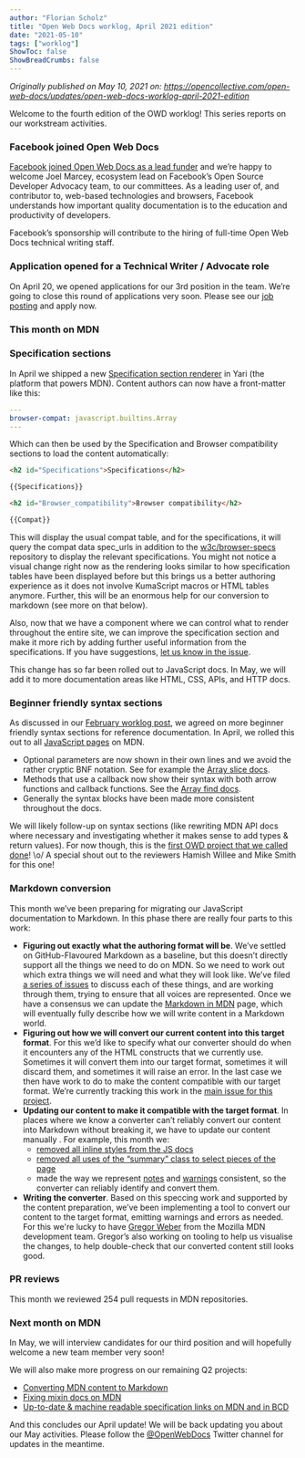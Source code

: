 ```yaml
---
author: "Florian Scholz"
title: "Open Web Docs worklog, April 2021 edition"
date: "2021-05-10"
tags: ["worklog"]
ShowToc: false
ShowBreadCrumbs: false
---
```


_Originally published on May 10, 2021 on:
https://opencollective.com/open-web-docs/updates/open-web-docs-worklog-april-2021-edition_

Welcome to the fourth edition of the OWD worklog! This series reports on our workstream activities.

### Facebook joined Open Web Docs

[Facebook joined Open Web Docs as a lead funder](https://developers.facebook.com/blog/post/2021/05/04/facebook-joins-open-web-docs-lead-funder/) and we’re happy to welcome Joel Marcey, ecosystem lead on Facebook’s Open Source Developer Advocacy team, to our committees. As a leading user of, and contributor to, web-based technologies and browsers, Facebook understands how important quality documentation is to the education and productivity of developers.

Facebook’s sponsorship will contribute to the hiring of full-time Open Web Docs technical writing staff.

### Application opened for a Technical Writer / Advocate role

On April 20, we opened applications for our 3rd position in the team. We’re going to close this round of applications very soon. Please see our [job posting](https://opencollective.com/open-web-docs/updates/now-accepting-applications-open-web-docs-tech-writer-advocate) and apply now.

### This month on MDN

### Specification sections

In April we shipped a new [Specification section renderer](https://github.com/mdn/yari/pull/3518) in Yari (the platform that powers MDN). Content authors can now have a front-matter like this:

```yaml
---
browser-compat: javascript.builtins.Array
---
```

Which can then be used by the Specification and Browser compatibility sections to load the content automatically:

```html
<h2 id="Specifications">Specifications</h2>

{{Specifications}}

<h2 id="Browser_compatibility">Browser compatibility</h2>

{{Compat}}
```

This will display the usual compat table, and for the specifications, it will query the compat data spec_urls in addition to the [w3c/browser-specs](https://github.com/w3c/browser-specs) repository to display the relevant specifications. You might not notice a visual change right now as the rendering looks similar to how specification tables have been displayed before but this brings us a better authoring experience as it does not involve KumaScript macros or HTML tables anymore. Further, this will be an enormous help for our conversion to markdown (see more on that below).

Also, now that we have a component where we can control what to render throughout the entire site, we can improve the specification section and make it more rich by adding further useful information from the specifications. If you have suggestions, [let us know in the issue](https://github.com/mdn/content/issues/4482).

This change has so far been rolled out to JavaScript docs. In May, we will add it to more documentation areas like HTML, CSS, APIs, and HTTP docs.

### Beginner friendly syntax sections

As discussed in our [February worklog post](https://opencollective.com/open-web-docs/updates/open-web-docs-worklog-february-2021-edition), we agreed on more beginner friendly syntax sections for reference documentation. In April, we rolled this out to all [JavaScript pages](https://developer.mozilla.org/en-US/docs/Web/JavaScript) on MDN.

* Optional parameters are now shown in their own lines and we avoid the rather cryptic BNF notation. See for example the [Array slice docs](https://developer.mozilla.org/en-US/docs/Web/JavaScript/Reference/Global_Objects/Array/slice#syntax).
* Methods that use a callback now show their syntax with both arrow functions and callback functions. See the [Array find docs](https://developer.mozilla.org/en-US/docs/Web/JavaScript/Reference/Global_Objects/Array/find#syntax).
* Generally the syntax blocks have been made more consistent throughout the docs.

We will likely follow-up on syntax sections (like rewriting MDN API docs where necessary and investigating whether it makes sense to add types & return values). For now though, this is the [first OWD project that we called done](https://github.com/openwebdocs/project/issues/26)! \o/ A special shout out to the reviewers Hamish Willee and Mike Smith for this one!

### Markdown conversion

This month we’ve been preparing for migrating our JavaScript documentation to Markdown. In this phase there are really four parts to this work:

* **Figuring out exactly what the authoring format will be**. We’ve settled on GitHub-Flavoured Markdown as a baseline, but this doesn’t directly support all the things we need to do on MDN. So we need to work out which extra things we will need and what they will look like. We’ve filed [a series of issues](https://github.com/mdn/content/projects/6) to discuss each of these things, and are working through them, trying to ensure that all voices are represented. Once we have a consensus we can update the [Markdown in MDN](https://developer.mozilla.org/en-US/docs/MDN/Contribute/Markdown_in_MDN) page, which will eventually fully describe how we will write content in a Markdown world.
* **Figuring out how we will convert our current content into this target format**. For this we’d like to specify what our converter should do when it encounters any of the HTML constructs that we currently use. Sometimes it will convert them into our target format, sometimes it will discard them, and sometimes it will raise an error. In the last case we then have work to do to make the content compatible with our target format. We’re currently tracking this work in the [main issue for this project](https://github.com/mdn/content/issues/3350#issuecomment-828927586).
* **Updating our content to make it compatible with the target format**. In places where we know a converter can’t reliably convert our content into Markdown without breaking it, we have to update our content manually . For example, this month we:
    * [removed all inline styles from the JS docs](https://github.com/mdn/content/pull/4118)
    * [removed all uses of the “summary” class to select pieces of the page](https://github.com/mdn/content/pull/4085)
    * made the way we represent [notes](https://github.com/mdn/content/pull/4504) and [warnings](https://github.com/mdn/content/pull/4609) consistent, so the converter can reliably identify and convert them.
* **Writing the converter**. Based on this speccing work and supported by the content preparation, we’ve been implementing a tool to convert our content to the target format, emitting warnings and errors as needed. For this we're lucky to have [Gregor Weber](https://github.com/Gregoor) from the Mozilla MDN development team. Gregor’s also working on tooling to help us visualise the changes, to help double-check that our converted content still looks good.

### PR reviews

This month we reviewed 254 pull requests in MDN repositories.

### Next month on MDN

In May, we will interview candidates for our third position and will hopefully welcome a new team member very soon!

We will also make more progress on our remaining Q2 projects:

* [Converting MDN content to Markdown](https://github.com/openwebdocs/project/issues/25)
* [Fixing mixin docs on MDN](https://github.com/openwebdocs/project/issues/23)
* [Up-to-date & machine readable specification links on MDN and in BCD](https://github.com/openwebdocs/project/issues/24)

And this concludes our April update! We will be back updating you about our May activities. Please follow the [@OpenWebDocs](https://twitter.com/OpenWebDocs) Twitter channel for updates in the meantime.
